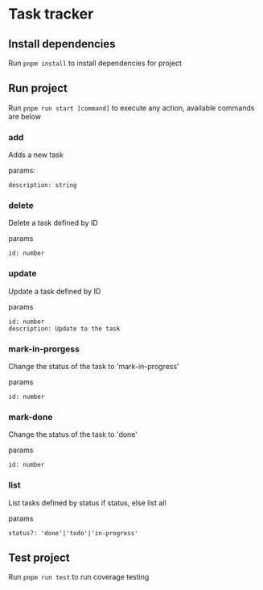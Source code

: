 # Task tracker

## Install dependencies
Run `pnpm install` to install dependencies for project

## Run project
Run `pnpm run start [command]` to execute any action, available commands are below

### add
Adds a new task

params:
```
description: string
```

### delete
Delete a task defined by ID

params
```
id: number
```

### update
Update a task defined by ID

params
```
id: number
description: Update to the task
```

### mark-in-prorgess
Change the status of the task to 'mark-in-progress'

params
```
id: number
```

### mark-done
Change the status of the task to 'done'

params
```
id: number
```

### list
List tasks defined by status if status, else list all

params
```
status?: 'done'|'todo'|'in-progress'
```

## Test project
Run `pnpm run test` to run coverage testing